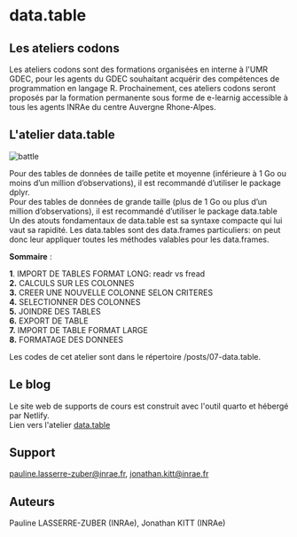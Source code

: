 # data.table  

## Les ateliers codons  

Les ateliers codons sont des formations organisées en interne à l'UMR GDEC, pour les agents du GDEC souhaitant acquérir des compétences de programmation en langage R.
Prochainement, ces ateliers codons seront proposés par la formation permanente sous forme de e-learnig accessible à tous les agents INRAe du centre Auvergne Rhone-Alpes.

## L'atelier data.table  

![battle](/battle.png)

Pour des tables de données de taille petite et moyenne (inférieure à 1 Go ou moins d’un million d’observations), il est recommandé d’utiliser le package dplyr.  
Pour des tables de données de grande taille (plus de 1 Go ou plus d’un million d’observations), il est recommandé d’utiliser le package data.table  
Un des atouts fondamentaux de data.table est sa syntaxe compacte qui lui vaut sa rapidité.
Les data.tables sont des data.frames particuliers: on peut donc leur appliquer toutes les méthodes valables pour les data.frames. 

**Sommaire** :  

**1**. IMPORT DE TABLES FORMAT LONG: readr vs fread  
**2.** CALCULS SUR LES COLONNES  
**3.** CREER UNE NOUVELLE COLONNE SELON CRITERES  
**4.** SELECTIONNER DES COLONNES  
**5.** JOINDRE DES TABLES  
**6.** EXPORT DE TABLE  
**7.** IMPORT DE TABLE FORMAT LARGE  
**8.** FORMATAGE DES DONNEES  

Les codes de cet atelier sont dans le répertoire /posts/07-data.table.  

## Le blog  

Le site web de supports de cours est construit avec l'outil quarto et hébergé par Netlify.  
Lien vers l'atelier [data.table](https://ateliers-codons.netlify.app/posts/07-data.table/)  

## Support  

pauline.lasserre-zuber@inrae.fr, jonathan.kitt@inrae.fr  

## Auteurs  

Pauline LASSERRE-ZUBER (INRAe), Jonathan KITT (INRAe)  